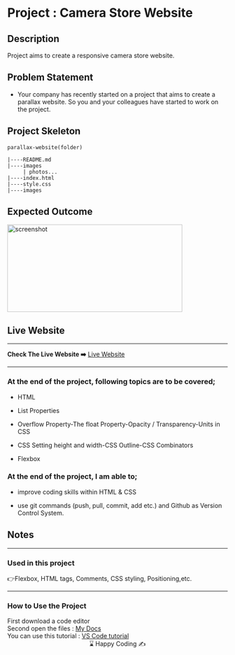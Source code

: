 

# Project : Camera Store Website 

## Description
Project aims to create a responsive camera store website.

## Problem Statement

- Your company has recently started on a project that aims to create a parallax website. So you and your colleagues have started to work on the project.

## Project Skeleton 

```
parallax-website(folder)

|----README.md                   
|----images      
     | photos...
|----index.html  
|----style.css   
|----images
```

## Expected Outcome

<a href="https://bavi-boop.github.io/camera_store_responsive_website/"><img src="camera-store .gif" alt="screenshot" width="400" height="200"></a>

## Live Website

<hr>
<b>Check The Live Website ➡️</b> <a href="https://bavi-boop.github.io/camera_store_responsive_website/">Live Website</a>
<hr>

### At the end of the project, following topics are to be covered;

- HTML 

- List Properties

- Overflow Property-The float Property-Opacity / Transparency-Units in CSS

- CSS Setting height and width-CSS Outline-CSS Combinators

- Flexbox 


### At the end of the project, I am able to;

- improve coding skills within HTML & CSS

- use git commands (push, pull, commit, add etc.) and Github as Version Control System.


	
## Notes
<hr>
<h3>Used in this project</h3>

👉Flexbox, HTML tags, Comments, CSS styling, Positioning,etc.


<hr>
<h3>How to Use the Project</h3>
<span>First download a code editor </span>
<br><span>Second open the files : </span><a href='https://github.com/BAVI-BOOP/tea-cozy-website'>My Docs</a>
<br><span>You can use this tutorial : </span><a href='https://www.youtube.com/watch?v=fJEbVCrEMSE'>VS Code tutorial</a>

<center> ⌛ Happy Coding  ✍ </center>
